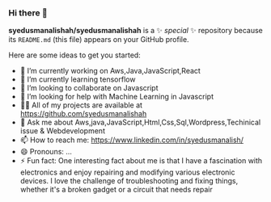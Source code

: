 ### Hi there 👋


**syedusmanalishah/syedusmanalishah** is a ✨ _special_ ✨ repository because its `README.md` (this file) appears on your GitHub profile.

Here are some ideas to get you started:

- 🔭 I’m currently working on Aws,Java,JavaScript,React
- 🌱 I’m currently learning tensorflow
- 👯 I’m looking to collaborate on Javascript
- 🤔 I’m looking for help with Machine Learning in Javascript
- 👨‍💻 All of my projects are available at https://github.com/syedusmanalishah
- 💬 Ask me about Aws,java,JavaScript,Html,Css,Sql,Wordpress,Techinical issue & Webdevelopment
- 📫 How to reach me: https://www.linkedin.com/in/syedusmanalish/
- 😄 Pronouns: ...
- ⚡ Fun fact: One interesting fact about me is that I have a fascination with electronics and enjoy repairing and modifying various electronic devices. I love the challenge of troubleshooting and fixing things, whether it's a broken gadget or a circuit that needs repair

